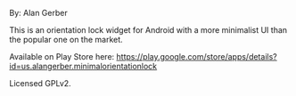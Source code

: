 By:
	Alan Gerber

This is an orientation lock widget for Android with a more minimalist UI than the popular one on the market.

Available on Play Store here:
https://play.google.com/store/apps/details?id=us.alangerber.minimalorientationlock

Licensed GPLv2.
